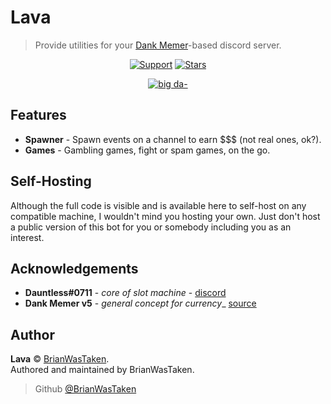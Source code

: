 # Lava

> Provide utilities for your [Dank Memer](https://dankmemer.lol 'Visit Site')-based discord server.

<div align="center">
  
[![Support](https://img.shields.io/discord/691416705917779999?color=fb8b23&label=Support&style=for-the-badge)](https://discord.gg/memer)
[![Stars](https://img.shields.io/github/stars/BrianWasTkn/lava?color=FB8B23&logo=github&style=for-the-badge)](.)

[![big da-](https://forthebadge.com/images/badges/made-with-typescript.svg)](https://typescriptlang.org)

</div>

## Features

- **Spawner** - Spawn events on a channel to earn $$$ (not real ones, ok?).
- **Games** - Gambling games, fight or spam games, on the go.

## Self-Hosting

Although the full code is visible and is available here to self-host on any compatible machine, I wouldn't mind you hosting your own. Just don't host a public version of this bot for you or somebody including you as an interest.

## Acknowledgements

- **Dauntless#0711** - _core of slot machine_ - [discord](https://discord.com/invite/Ha7pRB4)
- **Dank Memer v5** - _general concept for currency__ [source](https://dankmemer.lol/source)

## Author

**Lava** © [BrianWasTaken](https://github.com/BrianWasTkn).\
Authored and maintained by BrianWasTaken.

> Github [@BrianWasTaken](https://github.com/BrianWasTkn)
